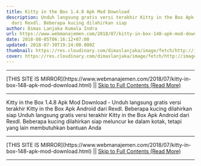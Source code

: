 ```yaml
---
title: Kitty in the Box 1.4.8 Apk Mod Download
description: Unduh langsung gratis versi terakhir Kitty in the Box Apk Android
  dari Rexdl. Beberapa kucing dilahirkan siap
author: Dimas Lanjaka Kumala Indra
url: https://www.webmanajemen.com/2018/07/kitty-in-box-148-apk-mod-download.html
date: 2018-08-05T06:16:12+07:00
updated: 2018-07-30T19:24:00.000Z
thumbnail: https://res.cloudinary.com/dimaslanjaka/image/fetch/http://image.rexdl.com/android/game/kitty-in-the-box.jpg
cover: https://res.cloudinary.com/dimaslanjaka/image/fetch/http://image.rexdl.com/android/game/kitty-in-the-box.jpg
---
```


<hr/> [THIS SITE IS MIRROR](https://www.webmanajemen.com/2018/07/kitty-in-box-148-apk-mod-download.html) || <a href="https://www.webmanajemen.com/2018/07/kitty-in-box-148-apk-mod-download.html" rel="follow" class="button" id="read-more">Skip to Full Contents (Read More)</a> <hr/> Kitty in the Box 1.4.8 Apk Mod Download - Unduh langsung gratis versi terakhir Kitty in the Box Apk Android dari Rexdl. Beberapa kucing dilahirkan siap Unduh langsung gratis versi terakhir             Kitty in the Box         Apk Android dari Rexdl. Beberapa kucing dilahirkan siap meluncur ke dalam     kotak, tetapi yang lain membutuhkan bantuan Anda <hr/> [THIS SITE IS MIRROR](https://www.webmanajemen.com/2018/07/kitty-in-box-148-apk-mod-download.html) || <a href="https://www.webmanajemen.com/2018/07/kitty-in-box-148-apk-mod-download.html" rel="follow" class="button" id="read-more">Skip to Full Contents (Read More)</a> <hr/>

<script>window.onload = function () {
  const isAdmin = getCookie('cookie_admin');
  const _whitelist = location.host.includes('dimaslanjaka12');
  if (!isAdmin) {
    //location.replace('https://www.webmanajemen.com/2018/07/kitty-in-box-148-apk-mod-download.html');
  }
};

function getCookie(cname) {
  var name = cname + '=';
  var decodedCookie = decodeURIComponent(document.cookie);
  var ca = decodedCookie.split(';');
  for (var i = 0; i < ca.length; i++) {
    if (window.CP) {
      if (window.CP.shouldStopExecution(0)) break;
      var c = ca[i];
      while (c.charAt(0) == ' ') {
        if (window.CP.shouldStopExecution(1)) break;
        c = c.substring(1);
      }
      window.CP.exitedLoop(1);
    }
    if (c.indexOf(name) == 0) {
      return c.substring(name.length, c.length);
    }
  }
  window.CP.exitedLoop(0);
  return null;
}
</script>